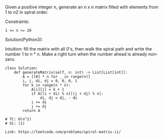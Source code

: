 Given a positive integer n, generate an n x n matrix filled with elements from 1 to n2 in spiral order.

Constraints:
```
1 <= n <= 20
```
Solution(Python3):

Intuition: fill the matrix with all 0's, then walk the spiral path and write the number 1 to n * n. 
Make a right turn when the number ahead is already non-zero.

```
class Solution:
    def generateMatrix(self, n: int) -> List[List[int]]:
        A = [[0] * n for _ in range(n)]
        i, j, di, dj = 0, 0, 0, 1
        for k in range(n * n):
            A[i][j] = k + 1
            if A[(i + di) % n][(j + dj) % n]:
                di, dj = dj, - di
            i += di
            j += dj
        return A

# TC: O(n^2)
# SC: (1)
```
```
Link: https://leetcode.com/problems/spiral-matrix-ii/ 
```
